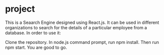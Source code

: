 # project

This is a Seaarch Engine designed using React.js. It can be used in different organizations to search for the details of a particular employee from a database. In order to use it:

Clone the repository.
In node.js command prompt, run npm install.
Then run npm start.
You are good to go.
